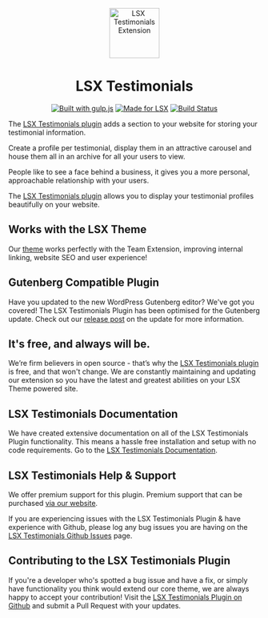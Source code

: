 <p align="center"><a target="_blank" href="https://lsx.lsdev.biz/"><img width="100px;" src="https://lsx.lsdev.biz/wp-content/uploads/2019/03/Testimonials.svg" alt="LSX Testimonials Extension"></a>
</p>
<h1 align="center">LSX Testimonials</h1>

<p align="center">
    <a href="http://gulpjs.com/"><img src="https://img.shields.io/badge/built%20with-gulp.js-green.svg" alt="Built with gulp.js"></a> 
   <a href="https://lsx.lsdev.biz/"><img src="https://lsx.lsdev.biz/wp-content/uploads/2019/06/Designed-for-LSX-Theme-blue.png" alt="Made for LSX"></a>
   <a href="https://travis-ci.org/lightspeeddevelopment/lsx-testimonials/"><img src="https://travis-ci.org/lightspeeddevelopment/lsx-testimonials.svg?branch=master" alt="Build Status"></a>
</p>

The [LSX Testimonials plugin](https://lsx.lsdev.biz/extensions/testimonials/) adds a section to your website for storing your testimonial information. 

Create a profile per testimonial, display them in an attractive carousel and house them all in an archive for all your users to view. 

People like to see a face behind a business, it gives you a more personal, approachable relationship with your users. 

The [LSX Testimonials plugin](https://lsx.lsdev.biz/extensions/testimonials/) allows you to display your testimonial profiles beautifully on your website. 

## Works with the LSX Theme
Our  [theme](https://lsx.lsdev.biz/) works perfectly with the Team Extension, improving internal linking, website SEO and user experience! 

## Gutenberg Compatible Plugin
Have you updated to the new WordPress Gutenberg editor? We've got you covered! The LSX Testimonials Plugin has been optimised for the Gutenberg update. Check out our [release post](https://lsx.lsdev.biz/lsx-blocks-available-on-wordpress-org/) on the update for more information.

## It's free, and always will be.
We’re firm believers in open source - that’s why the [LSX Testimonials plugin](https://lsx.lsdev.biz/extensions/testimonials/) is free, and that won't change. We are constantly maintaining and updating our extension so you have the latest and greatest abilities on your LSX Theme powered site. 

## LSX Testimonials Documentation

We have created extensive documentation on all of the LSX Testimonials Plugin functionality. This means a hassle free installation and setup with no code requirements. Go to the [LSX Testimonials Documentation](https://lsx.lsdev.biz/documentation/lsx-testimonials/).

## LSX Testimonials Help & Support

We offer premium support for this plugin. Premium support that can be purchased [via our website](https://www.lsdev.biz/services/support/).

If you are experiencing issues with the LSX Testimonials Plugin & have experience with Github, please log any bug issues you are having on the [LSX Testimonials Github Issues](https://github.com/lightspeeddevelopment/lsx-testimonials/issues/) page.

## Contributing to the LSX Testimonials Plugin

If you're a developer who's spotted a bug issue and have a fix, or simply have functionality you think would extend our core theme, we are always happy to accept your contribution! Visit the [LSX Testimonials Plugin on Github](https://github.com/lightspeeddevelopment/lsx-testimonials/) and submit a Pull Request with your updates.